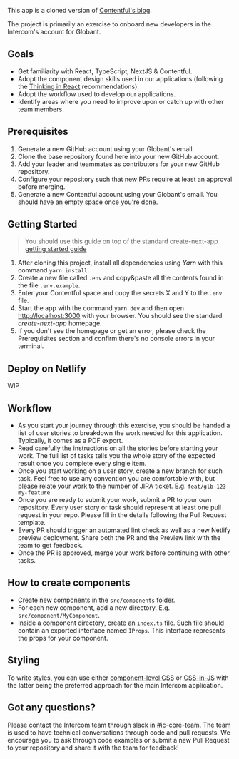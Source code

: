This app is a cloned version of [Contentful's blog](https://contentful.com/blog).

The project is primarily an exercise to onboard new developers in the Intercom's account for Globant.

## Goals
* Get familiarity with React, TypeScript, NextJS & Contentful.
* Adopt the component design skills used in our applications (following the [Thinking in React](https://reactjs.org/docs/thinking-in-react.html) recommendations).
* Adopt the workflow used to develop our applications.
* Identify areas where you need to improve upon or catch up with other team members.

## Prerequisites

1. Generate a new GitHub account using your Globant's email.
2. Clone the base repository found here into your new GitHub account.
3. Add your leader and teammates as contributors for your new GitHub repository.
4. Configure your repository such that new PRs require at least an approval before merging.
5. Generate a new Contentful account using your Globant's email. You should have an empty space once you're done.

## Getting Started

> You should use this guide on top of the standard create-next-app [getting started guide](https://nextjs.org/docs/getting-started)

1. After cloning this project, install all dependencies using *Yarn* with this command `yarn install`. 
2. Create a new file called `.env` and copy&paste all the contents found in the file `.env.example`.
3. Enter your Contentful space and copy the secrets X and Y to the `.env` file.
4. Start the app with the command `yarn dev` and then open [http://localhost:3000](http://localhost:3000) with your browser. You should see the standard *create-next-app* homepage.
5. If you don't see the homepage or get an error, please check the Prerequisites section and confirm there's no console errors in your terminal.

## Deploy on Netlify

WIP

## Workflow

* As you start your journey through this exercise, you should be handed a list of user stories to breakdown the work needed for this application. Typically, it comes as a PDF export.
* Read carefully the instructions on all the stories before starting your work. The full list of tasks tells you the whole story of the expected result once you complete every single item.
* Once you start working on a user story, create a new branch for such task. Feel free to use any convention you are comfortable with, but please relate your work to the number of JIRA ticket. E.g. `feat/glb-123-my-feature`
* Once you are ready to submit your work, submit a PR to your own repository. Every user story or task should represent at least one pull request in your repo. Please fill in the details following the Pull Request template.
* Every PR should trigger an automated lint check as well as a new Netlify preview deployment. Share both the PR and the Preview link with the team to get feedback.
* Once the PR is approved, merge your work before continuing with other tasks.

## How to create components

* Create new components in the `src/components` folder. 
* For each new component, add a new directory. E.g. `src/component/MyComponent`.
* Inside a component directory, create an `index.ts` file. Such file should contain an exported interface named `IProps`. This interface represents the props for your component.

## Styling

To write styles, you can use either [component-level CSS](https://nextjs.org/docs/basic-features/built-in-css-support#adding-component-level-css) or [CSS-in-JS](https://nextjs.org/docs/basic-features/built-in-css-support#css-in-js) with the latter being the preferred approach for the main Intercom application.

## Got any questions?

Please contact the Intercom team through slack in #ic-core-team. The team is used to have technical conversations through code and pull requests. We encourage you to ask through code examples or submit a new Pull Request to your repository and share it with the team for feedback!
